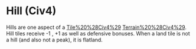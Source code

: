 # Hill (Civ4)

Hills are one aspect of a [Tile%20%28Civ4%29](tile's) [Terrain%20%28Civ4%29](terrain). Hill tiles receive -1 , +1 as well as defensive bonuses. When a land tile is not a hill (and also not a peak), it is flatland.